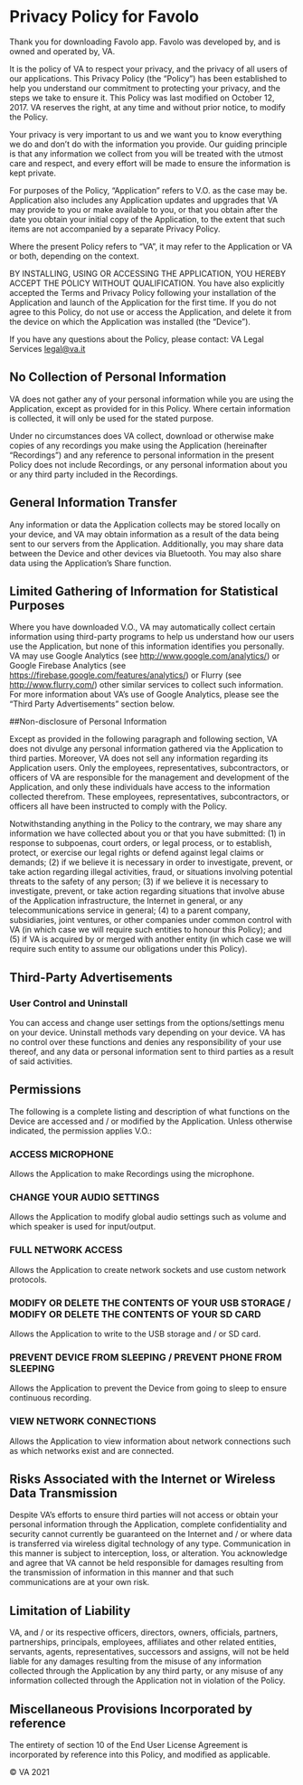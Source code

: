 # Privacy Policy for Favolo


Thank you for downloading Favolo app. Favolo was developed by, and is owned and operated by, VA.

It is the policy of VA to respect your privacy, and the privacy of all users of our applications. This Privacy Policy (the “Policy”) has been established to help you understand our commitment to protecting your privacy, and the steps we take to ensure it. This Policy was last modified on October 12, 2017. VA reserves the right, at any time and without prior notice, to modify the Policy.

Your privacy is very important to us and we want you to know everything we do and don’t do with the information you provide. Our guiding principle is that any information we collect from you will be treated with the utmost care and respect, and every effort will be made to ensure the information is kept private.

For purposes of the Policy, “Application” refers to V.O. as the case may be. Application also includes any Application updates and upgrades that VA may provide to you or make available to you, or that you obtain after the date you obtain your initial copy of the Application, to the extent that such items are not accompanied by a separate Privacy Policy.

Where the present Policy refers to “VA”, it may refer to the Application or VA or both, depending on the context.

BY INSTALLING, USING OR ACCESSING THE APPLICATION, YOU HEREBY ACCEPT THE POLICY WITHOUT QUALIFICATION. You have also explicitly accepted the Terms and Privacy Policy following your installation of the Application and launch of the Application for the first time. If you do not agree to this Policy, do not use or access the Application, and delete it from the device on which the Application was installed (the “Device”).

If you have any questions about the Policy, please contact:
VA Legal Services
legal@va.it

## No Collection of Personal Information

VA does not gather any of your personal information while you are using the Application, except as provided for in this Policy. Where certain information is collected, it will only be used for the stated purpose.

Under no circumstances does VA collect, download or otherwise make copies of any recordings you make using the Application (hereinafter “Recordings”) and any reference to personal information in the present Policy does not include Recordings, or any personal information about you or any third party included in the Recordings.

## General Information Transfer

Any information or data the Application collects may be stored locally on your device, and VA may obtain information as a result of the data being sent to our servers from the Application. Additionally, you may share data between the Device and other devices via Bluetooth. You may also share data using the Application’s Share function.

## Limited Gathering of Information for Statistical Purposes

Where you have downloaded V.O., VA may automatically collect certain information using third-party programs to help us understand how our users use the Application, but none of this information identifies you personally. VA may use Google Analytics (see http://www.google.com/analytics/) or Google Firebase Analytics (see https://firebase.google.com/features/analytics/) or Flurry (see http://www.flurry.com/) other similar services to collect such information. For more information about VA’s use of Google Analytics, please see the “Third Party Advertisements” section below.

##Non-disclosure of Personal Information

Except as provided in the following paragraph and following section, VA does not divulge any personal information gathered via the Application to third parties. Moreover, VA does not sell any information regarding its Application users. Only the employees, representatives, subcontractors, or officers of VA are responsible for the management and development of the Application, and only these individuals have access to the information collected therefrom. These employees, representatives, subcontractors, or officers all have been instructed to comply with the Policy.

Notwithstanding anything in the Policy to the contrary, we may share any information we have collected about you or that you have submitted: (1) in response to subpoenas, court orders, or legal process, or to establish, protect, or exercise our legal rights or defend against legal claims or demands; (2) if we believe it is necessary in order to investigate, prevent, or take action regarding illegal activities, fraud, or situations involving potential threats to the safety of any person; (3) if we believe it is necessary to investigate, prevent, or take action regarding situations that involve abuse of the Application infrastructure, the Internet in general, or any telecommunications service in general; (4) to a parent company, subsidiaries, joint ventures, or other companies under common control with VA (in which case we will require such entities to honour this Policy); and (5) if VA is acquired by or merged with another entity (in which case we will require such entity to assume our obligations under this Policy).

## Third-Party Advertisements



### User Control and Uninstall

You can access and change user settings from the options/settings menu on your device. Uninstall methods vary depending on your device. VA has no control over these functions and denies any responsibility of your use thereof, and any data or personal information sent to third parties as a result of said activities.

## Permissions

The following is a complete listing and description of what functions on the Device are accessed and / or modified by the Application. Unless otherwise indicated, the permission applies V.O.:

### ACCESS MICROPHONE

Allows the Application to make Recordings using the microphone.

### CHANGE YOUR AUDIO SETTINGS

Allows the Application to modify global audio settings such as volume and which speaker is used for input/output.

### FULL NETWORK ACCESS

Allows the Application to create network sockets and use custom network protocols.

### MODIFY OR DELETE THE CONTENTS OF YOUR USB STORAGE / MODIFY OR DELETE THE CONTENTS OF YOUR SD CARD

Allows the Application to write to the USB storage and / or SD card.

### PREVENT DEVICE FROM SLEEPING / PREVENT PHONE FROM SLEEPING

Allows the Application to prevent the Device from going to sleep to ensure continuous recording.

### VIEW NETWORK CONNECTIONS

Allows the Application to view information about network connections such as which networks exist and are connected.


## Risks Associated with the Internet or Wireless Data Transmission

Despite VA’s efforts to ensure third parties will not access or obtain your personal information through the Application, complete confidentiality and security cannot currently be guaranteed on the Internet and / or where data is transferred via wireless digital technology of any type. Communication in this manner is subject to interception, loss, or alteration. You acknowledge and agree that VA cannot be held responsible for damages resulting from the transmission of information in this manner and that such communications are at your own risk.

## Limitation of Liability

VA, and / or its respective officers, directors, owners, officials, partners, partnerships, principals, employees, affiliates and other related entities, servants, agents, representatives, successors and assigns, will not be held liable for any damages resulting from the misuse of any information collected through the Application by any third party, or any misuse of any information collected through the Application not in violation of the Policy.

## Miscellaneous Provisions Incorporated by reference

The entirety of section 10 of the End User License Agreement is incorporated by reference into this Policy, and modified as applicable.

© VA 2021
